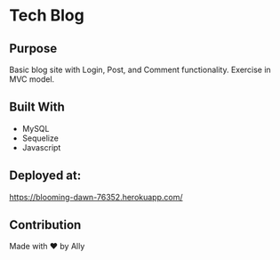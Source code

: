 # Tech Blog

## Purpose
Basic blog site with Login, Post, and Comment functionality. Exercise in MVC model. 

## Built With
* MySQL
* Sequelize
* Javascript

## Deployed at:
https://blooming-dawn-76352.herokuapp.com/

## Contribution
Made with ❤️ by Ally